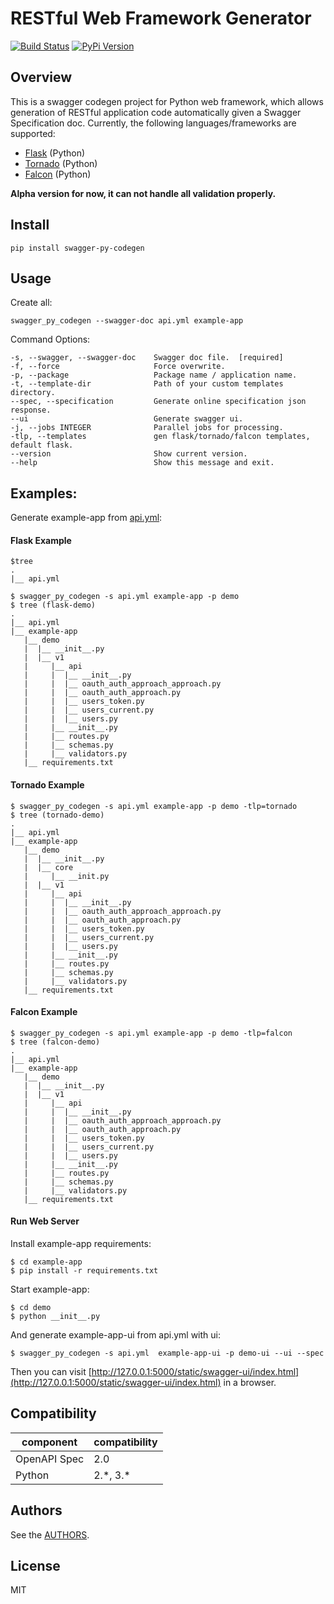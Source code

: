 # RESTful Web Framework Generator

[![Build Status][travis-image]][travis-url] [![PyPi Version][pypi-image]][pypi-url]

## Overview


This is a swagger codegen project for Python web framework, which allows generation of RESTful application code automatically given a Swagger Specification doc. Currently, the following languages/frameworks are supported:

* [Flask](http://flask.pocoo.org/) (Python)
* [Tornado](http://www.tornadoweb.org/en/stable/) (Python)
* [Falcon](https://falconframework.org/) (Python)


**Alpha version for now, it can not handle all validation properly.**


## Install

```
pip install swagger-py-codegen
```

## Usage

Create all:

```
swagger_py_codegen --swagger-doc api.yml example-app
```

Command Options:

	-s, --swagger, --swagger-doc    Swagger doc file.  [required]
	-f, --force                     Force overwrite.
	-p, --package                   Package name / application name.
	-t, --template-dir              Path of your custom templates directory.
	--spec, --specification         Generate online specification json response.
	--ui                            Generate swagger ui.
	-j, --jobs INTEGER              Parallel jobs for processing.
	-tlp, --templates               gen flask/tornado/falcon templates, default flask.
	--version                       Show current version.
	--help                          Show this message and exit.

## Examples:

Generate example-app from [api.yml](https://github.com/guokr/swagger-py-codegen/blob/master/api.yml "Title"):

#### Flask Example

    $tree
	.
	|__ api.yml

    $ swagger_py_codegen -s api.yml example-app -p demo
    $ tree (flask-demo)
	.
	|__ api.yml
	|__ example-app
	   |__ demo
	   |  |__ __init__.py
	   |  |__ v1
	   |     |__ api
	   |     |  |__ __init__.py
	   |     |  |__ oauth_auth_approach_approach.py
	   |     |  |__ oauth_auth_approach.py
	   |     |  |__ users_token.py
	   |     |  |__ users_current.py
	   |     |  |__ users.py
	   |     |__ __init__.py
	   |     |__ routes.py
	   |     |__ schemas.py
	   |     |__ validators.py
	   |__ requirements.txt

#### Tornado Example

	$ swagger_py_codegen -s api.yml example-app -p demo -tlp=tornado
    $ tree (tornado-demo)
	.
	|__ api.yml
	|__ example-app
	   |__ demo
	   |  |__ __init__.py
	   |  |__ core
	   |     |__ __init.py
	   |  |__ v1
	   |     |__ api
	   |     |  |__ __init__.py
	   |     |  |__ oauth_auth_approach_approach.py
	   |     |  |__ oauth_auth_approach.py
	   |     |  |__ users_token.py
	   |     |  |__ users_current.py
	   |     |  |__ users.py
	   |     |__ __init__.py
	   |     |__ routes.py
	   |     |__ schemas.py
	   |     |__ validators.py
	   |__ requirements.txt

#### Falcon Example

    $ swagger_py_codegen -s api.yml example-app -p demo -tlp=falcon
    $ tree (falcon-demo)
	.
	|__ api.yml
	|__ example-app
	   |__ demo
	   |  |__ __init__.py
	   |  |__ v1
	   |     |__ api
	   |     |  |__ __init__.py
	   |     |  |__ oauth_auth_approach_approach.py
	   |     |  |__ oauth_auth_approach.py
	   |     |  |__ users_token.py
	   |     |  |__ users_current.py
	   |     |  |__ users.py
	   |     |__ __init__.py
	   |     |__ routes.py
	   |     |__ schemas.py
	   |     |__ validators.py
	   |__ requirements.txt

#### Run Web Server

Install example-app requirements:

    $ cd example-app
    $ pip install -r requirements.txt

Start example-app:

    $ cd demo
    $ python __init__.py

And generate example-app-ui from api.yml with ui:

    $ swagger_py_codegen -s api.yml  example-app-ui -p demo-ui --ui --spec

Then you can visit [http://127.0.0.1:5000/static/swagger-ui/index.html](http://127.0.0.1:5000/static/swagger-ui/index.html) in a browser.


## Compatibility

|component|compatibility|
|-----|-----|
|OpenAPI Spec|2.0|
|Python|2.\*, 3.\*|


## Authors

See the [AUTHORS](https://github.com/guokr/swagger-py-codegen/blob/master/AUTHORS "Title").


## License

MIT

[travis-url]: https://travis-ci.org/guokr/swagger-py-codegen
[travis-image]: https://travis-ci.org/guokr/swagger-py-codegen.svg

[pypi-url]: https://pypi.python.org/pypi/swagger-py-codegen/
[pypi-image]: https://img.shields.io/pypi/v/swagger-py-codegen.svg?style=flat-square
